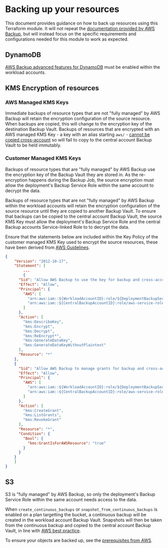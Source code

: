 # Backing up your resources

This document provides guidance on how to back up resources using this Terraform module. It will not repeat the [documentation provided by AWS Backup](https://docs.aws.amazon.com/aws-backup/latest/devguide/creating-a-backup.html), but will instead focus on the specific requirements and configurations needed for this module to work as expected.

## DynamoDB

[AWS Backup advanced features for DynamoDB](https://docs.aws.amazon.com/aws-backup/latest/devguide/advanced-ddb-backup.html) must be enabled within the workload accounts.

## KMS Encryption of resources

### AWS Managed KMS Keys

Immediate backups of resource types that are not "fully managed" by AWS Backup will retain the encryption configuration of the source resource. When backups are copied, this will change to the encryption key of the destination Backup Vault. Backups of resources that are encrypted with an AWS managed KMS Key - a key with an alias starting `aws/` - [cannot be copied cross-account](https://docs.aws.amazon.com/aws-backup/latest/devguide/encryption.html#copy-encryption) so will fail to copy to the central account Backup Vault to be held immutably.

### Customer Managed KMS Keys

Backups of resource types that are "fully managed" by AWS Backup use the encryption key of the Backup Vault they are stored in. As the re-encryption happens during the Backup Job, the source encryption must allow the deployment's Backup Service Role within the same account to decrypt the data.

Backups of resource types that are not "fully managed" by AWS Backup within the workload accounts will retain the encryption configuration of the source resource until they are copied to another Backup Vault. To ensure that backups can be copied to the central account Backup Vault, the source KMS Key must allow the deployment's Backup Service Role and the central Backup accounts Service-linked Role to to decrypt the data.

Ensure that the statements below are included within the Key Policy of the customer managed KMS Key used to encrypt the source resources, these have been derived from [AWS Guidelines](https://repost.aws/knowledge-center/backup-troubleshoot-cross-account-copy).

```json
{
    "Version": "2012-10-17",
    "Statement": [
        ...
        {
      "Sid": "Allow AWS Backup to use the key for backup and cross-account copy",
      "Effect": "Allow",
      "Principal": {
        "AWS": [
          "arn:aws:iam::${WorkloadAccountID}:role/${DeploymentBackupServiceRoleName}",
          "arn:aws:iam::${CentralBackupAccountID}:role/aws-service-role/backup.amazonaws.com/AWSServiceRoleForBackup"
        ]
      },
      "Action": [
        "kms:DescribeKey",
        "kms:Encrypt",
        "kms:Decrypt",
        "kms:ReEncrypt*",
        "kms:GenerateDataKey",
        "kms:GenerateDataKeyWithoutPlaintext"
      ],
      "Resource": "*"
    },
    {
      "Sid": "Allow AWS Backup to manage grants for backup and cross-account copy",
      "Effect": "Allow",
      "Principal": {
        "AWS": [
          "arn:aws:iam::${WorkloadAccountID}:role/${DeploymentBackupServiceRoleName}",
          "arn:aws:iam::${CentralBackupAccountID}:role/aws-service-role/backup.amazonaws.com/AWSServiceRoleForBackup"
        ]
      },
      "Action": [
        "kms:CreateGrant",
        "kms:ListGrants",
        "kms:RevokeGrant"
      ],
      "Resource": "*",
      "Condition": {
        "Bool": {
          "kms:GrantIsForAWSResource": "true"
        }
      }
    }
    ]
}
```

## S3

S3 is "fully managed" by AWS Backup, so only the deployment's Backup Service Role within the same account needs access to the data.

When `create_continuous_backups` or `snapshot_from_continuous_backups` is enabled on a plan targetting the bucket, a continuous backup will be created in the workload account Backup Vault. Snapshots will then be taken from the continuous backup and copied to the central account Backup Vault, in line with [AWS best practice](https://docs.aws.amazon.com/aws-backup/latest/devguide/s3-backups.html#bestpractices-costoptimization).

To ensure your objects are backed up, see the [prerequisites from AWS](https://docs.aws.amazon.com/aws-backup/latest/devguide/s3-backups.html#s3-backup-prerequisites).
